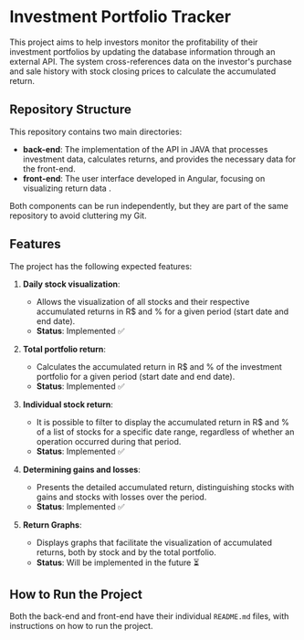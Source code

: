# Investment Portfolio Tracker

This project aims to help investors monitor the profitability of their investment portfolios by updating the database information through an external API.
The system cross-references data on the investor's purchase and sale history with stock closing prices to calculate the accumulated return. <!-- and display performance graphs. -->

## Repository Structure

This repository contains two main directories:

- **back-end**: The implementation of the API in JAVA that processes investment data, calculates returns, and provides the necessary data for the front-end.
- **front-end**: The user interface developed in Angular, focusing on visualizing return data <!-- and graphs-->.

Both components can be run independently, but they are part of the same repository to avoid cluttering my Git.

## Features

The project has the following expected features:

1. **Daily stock visualization**:  
   - Allows the visualization of all stocks and their respective accumulated returns in R$ and % for a given period (start date and end date).  
   - **Status**: Implemented ✅  

2. **Total portfolio return**:  
   - Calculates the accumulated return in R$ and % of the investment portfolio for a given period (start date and end date).  
   - **Status**: Implemented ✅  

3. **Individual stock return**:  
   - It is possible to filter to display the accumulated return in R$ and % of a list of stocks for a specific date range, regardless of whether an operation occurred during that period.  
   - **Status**: Implemented ✅  
   
4. **Determining gains and losses**:
   - Presents the detailed accumulated return, distinguishing stocks with gains and stocks with losses over the period.
   - **Status**: Implemented ✅

5. **Return Graphs**:
   - Displays graphs that facilitate the visualization of accumulated returns, both by stock and by the total portfolio.
   - **Status**: Will be implemented in the future ⏳

## How to Run the Project

Both the back-end and front-end have their individual `README.md` files, with instructions on how to run the project.
